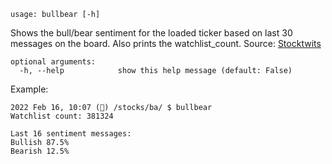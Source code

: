 ```
usage: bullbear [-h]
```

Shows the bull/bear sentiment for the loaded ticker based on last 30 messages on the board. Also prints the watchlist_count. Source: [Stocktwits](https://stocktwits.com)

```
optional arguments:
  -h, --help            show this help message (default: False)
```

Example:

```
2022 Feb 16, 10:07 (🦋) /stocks/ba/ $ bullbear
Watchlist count: 381324

Last 16 sentiment messages:
Bullish 87.5%
Bearish 12.5%
```
